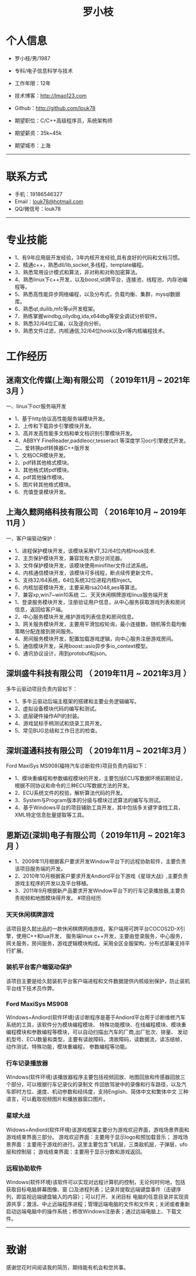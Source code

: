  <center>
     <h1>罗小枝</h1>
 </center>

# 个人信息

 - 罗小枝/男/1987
 - 专科/电子信息科学与技术
 - 工作年限：12年
 - 技术博客：http://lmao123.com
 - Github：http://github.com/louk78

 - 期望职位：C/C++高级程序员，系统架构师
 - 期望薪资：35k~45k
 - 期望城市：上海

---


# 联系方式

- 手机：19186546327
- Email：louk78@hotmail.com
- QQ/微信号：louk78

---


# 专业技能
- 1、有9年应用层开发经验，3年内核开发经验,具有良好的代码和文档习惯。
- 2、精通c++，熟悉dll/lib,socket,多线程，template编程。
- 3、熟悉常用设计模式和算法，非对称和对称加密算法。
- 4、熟悉linux下c++开发，以及boost,stl跨平台，连接池，线程池，内存池编程等。
- 5、熟悉高性能异步网络编程，以及分布式，负载均衡、集群，mysql数据库。
- 6、熟悉qt,duilib,mfc等ui开发框架。
- 7、熟练掌握windbg,ollydbg,ida,x64dbg等安全调试分析软件。
- 8、熟悉32/64位汇编，以及逆向分析。
- 9、熟悉文件过滤，内核通信,32/64位hook以及vt等内核编程技术。

# 工作经历

## 迷南文化传媒(上海)有限公司 （ 2019年11月 ~ 2021年3月 ）
一、linux下ocr服务端开发
- 1、基于http协议高性能服务端模块开发。
- 2、上传和下载异步引擎模块开发。
- 3、高并发高性能多文档和单文档识别引擎模块开发。
- 4、ABBYY FineReader,paddleocr,tesseract 等深度学习ocr引擎模式开发。
二、爱转换pdf转换器C++版开发
- 1、文档OCR模块开发。
- 2、pdf转其他格式模块。
- 3、其他格式转pdf模块。
- 4、pdf其他操作模块。
- 5、图片转其他格式模块。
- 6、充值登录模块开发。
## 上海久懿网络科技有限公司 （ 2016年10月 ~ 2019年11月 ）
一、客户端驱动保护：
- 1、进程保护模块开发，该模块采用VT,32/64位内核Hook技术.
- 2、主页保护模块开发，兼容现有大部分浏览器。
- 3、文件保护模块开发，该模块使用minifilter文件过滤系统。
- 4、内核通信模块开发，该模块可多线程，断点续传更新文件。
- 5、支持32/64系统，64位系统32位进程内核Inject。
- 6、内核加密模块开发，主要采用rsa2048,aes等算法。
- 7、兼容xp,win7~win10系统
二、天天休闲棋牌游戏linux服务端开发
- 1、登录服务模块开发，注册验证用户信息，从中心服务获取游戏列表和房间信息，返回给客户端。
- 2、中心服务模块开发,维护游戏列表信息和房间信息。
- 3、网关服务模块开发，主要用平滑加权轮询，最小连接数，随机等负载均衡策略分配连接到房间服务。
- 4、房间服务模块开发，配置加载游戏逻辑，向中心服务注册游戏房间。
- 5、通信模块开发，采用boost::asio异步多io_context模型。
- 6、通讯协议设计，用到protobuf和json。
## 深圳盛牛科技有限公司 （ 2019年11月 ~ 2021年3月 ）
多牛云驱动项目负责内容如下：
- 1、多牛云驱动后端主框架的搭建和主要业务逻辑编写。
- 2、虚拟设备模块代码的编写和测试。
- 3、底层硬件操作API的封装。
- 4、游戏鼠标手柄测试和烧录工具开发。
- 5、常见BUG总结和工作日志的检查。

## 深圳道通科技有限公司 （ 2019年11月 ~ 2021年3月 ）
Ford MaxiSys MS908(福特汽车诊断软件)项目负责内容如下：
- 1、模块重编程和参数编程模块的开发，主要包括ECU写数据环境前期验证，根据不同协议和命令的三种ECU写数据方法的开发。
- 2、ECU系统文件的校验，解析算法代码的开发。
- 3、System与Program版本的分级与模块过滤算法的编写与测试。
- 4、基于Windows平台的项目辅助工具开发，其中包括多关键字查找工具，XML特定信息批量提取等工具。

## 恩斯迈(深圳)电子有限公司（ 2019年11月 ~ 2021年3月 ）
- 1、2009年11月根据客户要求开发Window平台下的远程协助软件，主要负责该项目服务端的开发。
- 2、2010年10月根据客户要求开发Andiord平台下游戏《星球大战》,主要负责游戏主程序的开发以及平台移植。
- 3、2011年9月根据新产品要求开发Window平台下的行车记录播放器,主要负责视频和地图模块得开发。
#项目经历

### 天天休闲棋牌游戏 
该项目是久懿出品的一款休闲棋牌网络游戏，客户端用可跨平台COCOS2D-X引擎，使用C++和lua开发，
服务端linux c++开发，主要由登录服务，中心服务，网关服务，房间服务，游戏逻辑模块构成。采用全区全服架构，分布式部署支持平行扩展。


### 装机平台客户端驱动保护
该项目主要是给久懿装机平台客户端进程和文件数据提供内核级别保护，防止装机平台线下技术员作弊。


### Ford MaxiSys MS908
Windows+Andiord(软件环境)该诊断程序是基于Andiord平台用于诊断维修汽车系统的工具，该软件分为模块编程模块、
特殊功能模块、在线编程模块、模块重编程模块和参数编程等模块，可以自动扫描出汽车的厂商,出厂批次、排量、
发动机型号、ECU数量和类型，主要有读故障码，清故障码，读数据流，读冻结帧，动作测试，特殊功能，模块重编程，
参数编程等功能。
### 行车记录播放器
Windows(软件环境)该播放器程序主要包括视频回放、地图回放和传感器回放三个部分，可以根据行车记录仪的录制文
件回放驾驶中的录像和行车路径，以及汽车即时方位、速度、机动参数和经纬度，支持English、简体中文和繁体中文
三种语言，可以截取视频图片和播放器窗口图片。
### 星球大战
Widows+Andiord(软件环境)该游戏框架主要分为游戏欢迎界面，游戏场景界面和游戏结束界面三部分。
游戏欢迎界面：主要用于显示logo和预加载音乐；
游戏场景界面：主要用于游戏的进行。这里主要包含飞机层，三类敌机层，子弹层，ufo层和控制层；
游戏结束界面：主要用于显示分数和游戏返回。
### 远程协助软件
Windows(软件环境)该软件可以实现对远程计算机的控制，无论何时何地，包括获取目标电脑屏幕图像、窗
口及进程列表；记录并提取远端键盘事件（击键序列，即监视远端键盘输入的内容）；可以打开、关闭目标
电脑的任意目录并实现资源共享；激活、中止远端程序进程；管理远端电脑的文件和文件夹；关闭或者重新
启动远端电脑中的操作系统；修改Windows注册表；通过远端电脑上、下载文件。

 






---

# 致谢
感谢您花时间阅读我的简历，期待能有机会和您共事。
